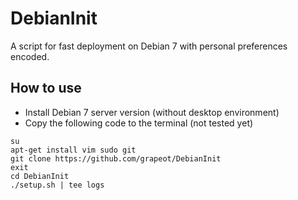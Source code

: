 DebianInit
==========

A script for fast deployment on Debian 7 with personal preferences encoded.

## How to use

* Install Debian 7 server version (without desktop environment)
* Copy the following code to the terminal (not tested yet)

```
su
apt-get install vim sudo git
git clone https://github.com/grapeot/DebianInit
exit
cd DebianInit
./setup.sh | tee logs
```
